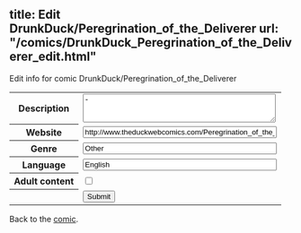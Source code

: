 title: Edit DrunkDuck/Peregrination_of_the_Deliverer
url: "/comics/DrunkDuck_Peregrination_of_the_Deliverer_edit.html"
---
Edit info for comic DrunkDuck/Peregrination_of_the_Deliverer

<form name="comic" action="http://gaepostmail.appspot.com/comic/" method="post">
<table class="comicinfo">
<tr>
<th>Description</th><td><textarea name="description" cols="40" rows="3">-</textarea></td>
</tr>
<tr>
<th>Website</th><td><input type="text" name="url" value="http://www.theduckwebcomics.com/Peregrination_of_the_Deliverer/" size="40"/></td>
</tr>
<tr>
<th>Genre</th><td><input type="text" name="genre" value="Other" size="40"/></td>
</tr>
<tr>
<th>Language</th><td><input type="text" name="language" value="English" size="40"/></td>
</tr>
<tr>
<th>Adult content</th><td><input type="checkbox" name="adult" value="adult" /></td>
</tr>
<tr>
<th></th><td>
<input type="hidden" name="comic" value="DrunkDuck_Peregrination_of_the_Deliverer" />
<input type="submit" name="submit" value="Submit" />
</td>
</tr>
</table>
</form>

Back to the [comic](DrunkDuck_Peregrination_of_the_Deliverer.html).
